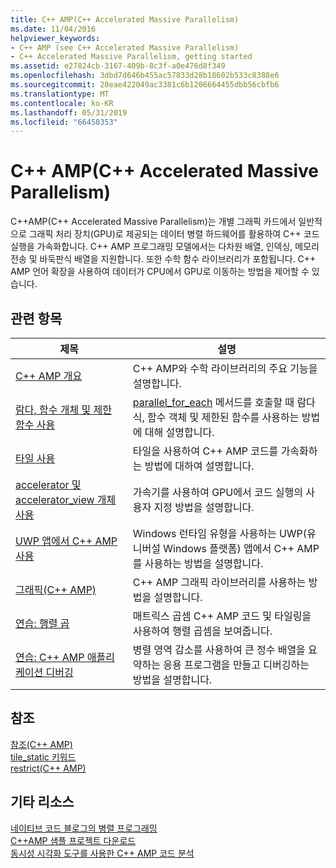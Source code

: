 ```yaml
---
title: C++ AMP(C++ Accelerated Massive Parallelism)
ms.date: 11/04/2016
helpviewer_keywords:
- C++ AMP (see C++ Accelerated Massive Parallelism)
- C++ Accelerated Massive Parallelism, getting started
ms.assetid: e27824cb-3167-409b-8c3f-a0e476d8f349
ms.openlocfilehash: 3dbd7d646b455ac57833d28b18602b533c8388e6
ms.sourcegitcommit: 28eae422049ac3381c6b1206664455dbb56cbfb6
ms.translationtype: MT
ms.contentlocale: ko-KR
ms.lasthandoff: 05/31/2019
ms.locfileid: "66450353"
---
```

# <a name="c-amp-c-accelerated-massive-parallelism"></a>C++ AMP(C++ Accelerated Massive Parallelism)

C++AMP(C++ Accelerated Massive Parallelism)는 개별 그래픽 카드에서 일반적으로 그래픽 처리 장치(GPU)로 제공되는 데이터 병렬 하드웨어를 활용하여 C++ 코드 실행을 가속화합니다. C++ AMP 프로그래밍 모델에서는 다차원 배열, 인덱싱, 메모리 전송 및 바둑판식 배열을 지원합니다. 또한 수학 함수 라이브러리가 포함됩니다. C++ AMP 언어 확장을 사용하여 데이터가 CPU에서 GPU로 이동하는 방법을 제어할 수 있습니다.

## <a name="related-topics"></a>관련 항목

|제목|설명|
|-----------|-----------------|
|[C++ AMP 개요](../../parallel/amp/cpp-amp-overview.md)|C++ AMP와 수학 라이브러리의 주요 기능을 설명합니다.|
|[람다, 함수 개체 및 제한 함수 사용](../../parallel/amp/using-lambdas-function-objects-and-restricted-functions.md)|[parallel_for_each](reference/concurrency-namespace-functions-amp.md#parallel_for_each) 메서드를 호출할 때 람다 식, 함수 객체 및 제한된 함수를 사용하는 방법에 대해 설명합니다.|
|[타일 사용](../../parallel/amp/using-tiles.md)|타일을 사용하여 C++ AMP 코드를 가속화하는 방법에 대하여 설명합니다.|
|[accelerator 및 accelerator_view 개체 사용](../../parallel/amp/using-accelerator-and-accelerator-view-objects.md)|가속기를 사용하여 GPU에서 코드 실행의 사용자 지정 방법을 설명합니다.|
|[UWP 앱에서 C++ AMP 사용](../../parallel/amp/using-cpp-amp-in-windows-store-apps.md)|Windows 런타임 유형을 사용하는 UWP(유니버설 Windows 플랫폼) 앱에서 C++ AMP를 사용하는 방법을 설명합니다.|
|[그래픽(C++ AMP)](../../parallel/amp/graphics-cpp-amp.md)|C++ AMP 그래픽 라이브러리를 사용하는 방법을 설명합니다.|
|[연습: 행렬 곱](../../parallel/amp/walkthrough-matrix-multiplication.md)|매트릭스 곱셈 C++ AMP 코드 및 타일링을 사용하여 행렬 곱셈을 보여줍니다.|
|[연습: C++ AMP 애플리케이션 디버깅](../../parallel/amp/walkthrough-debugging-a-cpp-amp-application.md)|병렬 영역 감소를 사용하여 큰 정수 배열을 요약하는 응용 프로그램을 만들고 디버깅하는 방법을 설명합니다.|

## <a name="reference"></a>참조

[참조(C++ AMP)](../../parallel/amp/reference/reference-cpp-amp.md)<br/>
[tile_static 키워드](../../cpp/tile-static-keyword.md)<br/>
[restrict(C++ AMP)](../../cpp/restrict-cpp-amp.md)

## <a name="other-resources"></a>기타 리소스

[네이티브 코드 블로그의 병렬 프로그래밍](https://go.microsoft.com/fwlink/p/?linkid=238472)<br/>
[C++AMP 샘플 프로젝트 다운로드](https://go.microsoft.com/fwlink/p/?linkid=248508)<br/>
[동시성 시각화 도구를 사용한 C++ AMP 코드 분석](https://blogs.msdn.microsoft.com/nativeconcurrency/2012/03/09/analyzing-c-amp-code-with-the-concurrency-visualizer/)